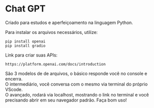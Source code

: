 # Chat GPT

Criado para estudos e aperfeiçoamento na linguagem Python.

Para instalar os arquivos necessários, utilize:

`pip install openai` </br>
`pip install gradio`

Link para criar suas APIs: 

`https://platform.openai.com/docs/introduction`

São 3 modelos de de arquivos, o básico responde você no console e encerra. </br>
O intermediário, você conversa com o mesmo via terminal do próprio VScode. </br>
O avançado, rodará via localhost, mostrando o link no terminal e você precisando abrir em seu navegador padrão. Faça bom uso!

<!-- 
Luiz Gustavo Zanoni
27/03/2023
21:24 
-->
